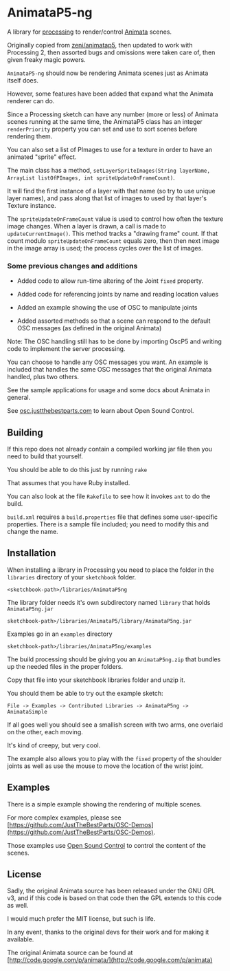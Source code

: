 # AnimataP5-ng #

A library for [processing](http://processing.org) to render/control [Animata](http://animata.kibu.hu) scenes.

Originally copied from [zeni/animatap5](https://github.com/zeni/animatap5), then updated to work with Processing 2, then assorted bugs and omissions were taken care of, then given freaky magic powers.

`AnimataP5-ng` should now be rendering Animata scenes just as Animata itself does.

However, some features have been added that expand what the Animata renderer can do.

Since a Processing sketch can have any number (more or less) of Animata scenes running at the same time, the AnimataP5 class has an integer `renderPriority` property you can set and use to sort scenes before rendering them.

You can also set a list of PImages to use for a texture in order to have an animated "sprite" effect.

The main class has a method,  `setLayerSpriteImages(String layerName, ArrayList listOfPImages, int spriteUpdateOnFrameCount)`.

It will find the first instance of a layer with that name (so try to use unique layer names), and pass along that list of images to used by that layer's Texture instance.

The `spriteUpdateOnFrameCount` value is used to control how often the texture image changes.  When a layer is drawn, a call is made to `updateCurrentImage()`.  This method tracks a "drawing frame" count. If that count modulo `spriteUpdateOnFrameCount` equals zero, then then next image in the image array is used; the process cycles over the list of images.


### Some previous changes and additions ###

* Added code to allow run-time altering of the Joint `fixed` property.

* Added code for referencing joints by name and reading location values

* Added an example showing the use of OSC to manipulate joints

* Added assorted methods so that a scene can respond to the default OSC messages (as defined in the original Animata)

Note: The OSC handling still has to be done by importing OscP5 and writing code to implement the server processing.

You can choose to handle any OSC messages you want.  An example is included that handles the same OSC messages that the original Animata handled, plus two others.

See the sample applications for usage and some docs about Animata in general.

See [osc.justthebestparts.com](http://osc.justthebestparts.com/) to learn about Open Sound Control.

## Building ##

If this repo does not already contain a compiled working jar file then you need to build that yourself.

You should be able to do this just by running `rake`

That assumes that you have Ruby installed.

You can also look at the file `Rakefile` to see how it invokes `ant` to do the build.

`build.xml` requires a `build.properties` file that defines some user-specific properties.  There is a sample file included; you need to modify this and change the name.  


## Installation ##

When installing a library in Processing you need to place the folder in the `libraries` directory of your `sketchbook` folder.

    <sketchbook-path>/libraries/AnimataP5ng

The library folder needs it's own subdirectory named `library` that holds `AnimataP5ng.jar`

    sketchbook-path>/libraries/AnimataP5/library/AnimataP5ng.jar

Examples go in an `examples` directory

    sketchbook-path>/libraries/AnimataP5ng/examples

The build processing should be giving you an `AnimataP5ng.zip` that bundles up the needed files in the proper folders.  

Copy that file into your sketchbook libraries folder and unzip it.

You should them be able to try out the example sketch: 

   `File -> Examples -> Contributed Libraries -> AnimataP5ng -> AnimataSimple`

If all goes well you should see a smallish screen with two arms, one overlaid on the other, each moving.  

It's kind of creepy, but very cool.

The example also allows you to play with the `fixed` property of the shoulder joints as well as use the mouse to move the location of the wrist joint.


## Examples ##

There is a simple example showing the rendering of multiple scenes.

For more complex examples, please see [https://github.com/JustTheBestParts/OSC-Demos](https://github.com/JustTheBestParts/OSC-Demos).

Those examples use [Open Sound Control](http://osc.justthebestparts.com/) to control the content of the scenes.


## License ##

Sadly, the original Animata source has been released under the GNU GPL v3, and if this code is based on that code then the GPL extends to this code as well.  

I would much prefer the MIT license, but such is life.  

In any event, thanks to the original devs for their work and for making it available.

The original Animata source can be found at [http://code.google.com/p/animata/](http://code.google.com/p/animata)



